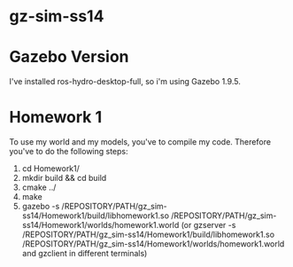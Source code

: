 gz-sim-ss14
===========

Gazebo Version
===========
I've installed ros-hydro-desktop-full, so i'm using Gazebo 1.9.5.

Homework 1
===========
To use my world and my models, you've to compile my code. Therefore you've to do the following steps:
1) cd Homework1/
2) mkdir build && cd build
3) cmake ../
4) make
5) gazebo -s /REPOSITORY/PATH/gz_sim-ss14/Homework1/build/libhomework1.so /REPOSITORY/PATH/gz_sim-ss14/Homework1/worlds/homework1.world (or gzserver -s /REPOSITORY/PATH/gz_sim-ss14/Homework1/build/libhomework1.so /REPOSITORY/PATH/gz_sim-ss14/Homework1/worlds/homework1.world and gzclient in different terminals)